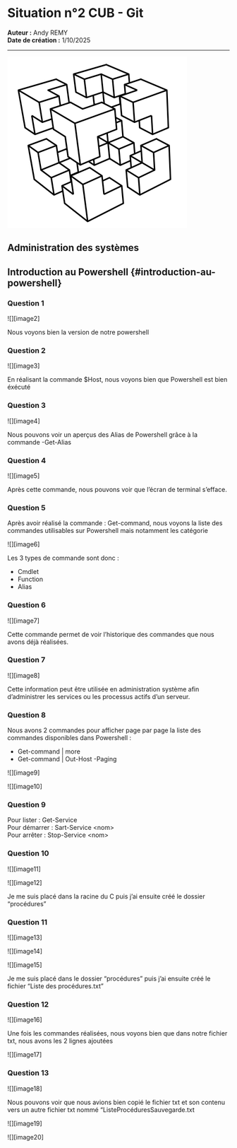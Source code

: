 # Situation n°2 CUB - Git

**Auteur :** Andy REMY  
**Date de création :** 1/10/2025  

---
![Logo CUB](../../media/CUB.png)

## Administration des systèmes

## **Introduction au Powershell** {#introduction-au-powershell}

### Question 1  

![][image2]  

Nous voyons bien la version de notre powershell

### Question 2  

![][image3]  

En réalisant la commande $Host, nous voyons bien que Powershell est bien éxécuté

### Question 3   

![][image4]  

Nous pouvons voir un aperçus des Alias de Powershell grâce à la commande \-Get-Alias

### Question 4   

![][image5]  

Après cette commande, nous pouvons voir que l’écran de terminal s’efface.

### Question 5   

Après avoir réalisé la commande : Get-command, nous voyons la liste des commandes utilisables sur Powershell mais notamment les catégorie  

![][image6]  

Les 3 types de commande sont donc : 

- Cmdlet  
- Function  
- Alias

### Question 6   

![][image7]  

Cette commande permet de voir l’historique des commandes que nous avons déjà réalisées.

### Question 7 

![][image8]  

Cette information peut être utilisée en administration système afin d’administrer les services ou les processus actifs d’un serveur.

### Question 8   

Nous avons 2 commandes pour afficher page par page la liste des commandes disponibles dans Powershell : 

- Get-command | more  
- Get-command | Out-Host \-Paging

![][image9]  

![][image10]

### Question 9   

Pour lister : Get-Service  
Pour démarrer : Sart-Service \<nom\>  
Pour arrêter : Stop-Service \<nom\>

### Question 10 

![][image11] 

![][image12]  

Je me suis placé dans la racine du C puis j’ai ensuite créé le dossier “procédures”

### Question 11  

![][image13]  

![][image14]  

![][image15]  

Je me suis placé dans le dossier “procédures” puis j’ai ensuite créé le fichier “Liste des procédures.txt”

### Question 12   

![][image16] 

Une fois les commandes réalisées, nous voyons bien que dans notre fichier txt, nous avons les 2 lignes ajoutées  

![][image17]

### Question 13 

![][image18]  

Nous pouvons voir que nous avions bien copié le fichier txt et son contenu vers un autre fichier txt nommé “ListeProcéduresSauvegarde.txt  

![][image19]  

![][image20]